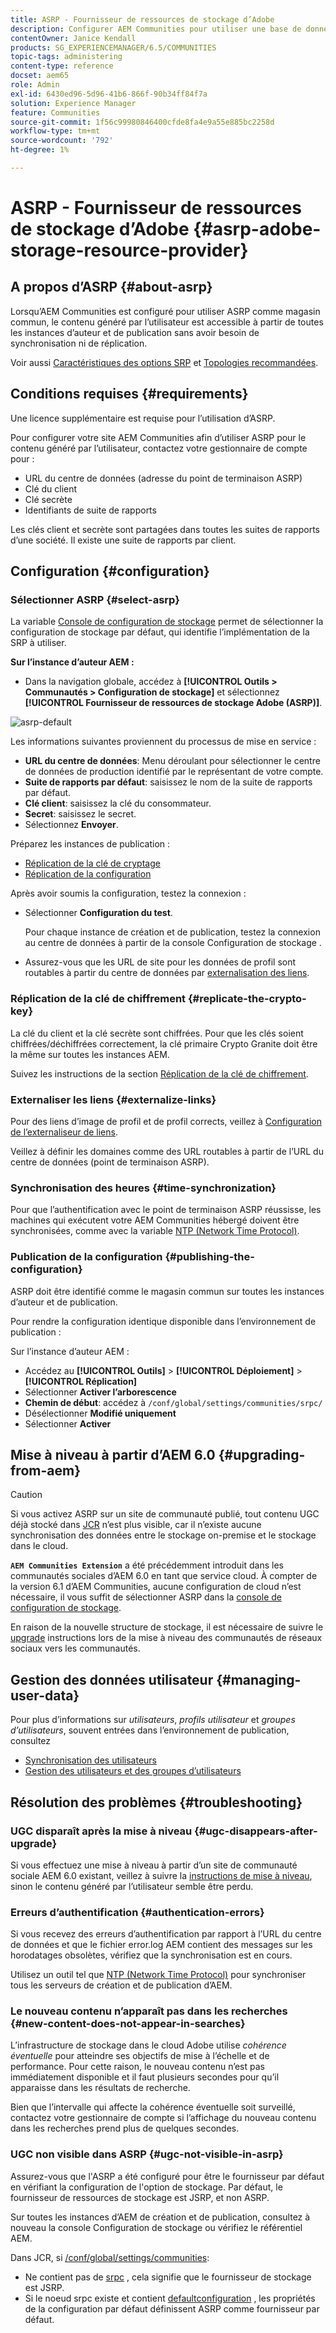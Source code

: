 ```yaml
---
title: ASRP - Fournisseur de ressources de stockage d’Adobe
description: Configurer AEM Communities pour utiliser une base de données relationnelle comme magasin commun
contentOwner: Janice Kendall
products: SG_EXPERIENCEMANAGER/6.5/COMMUNITIES
topic-tags: administering
content-type: reference
docset: aem65
role: Admin
exl-id: 6430ed96-5d96-41b6-866f-90b34ff84f7a
solution: Experience Manager
feature: Communities
source-git-commit: 1f56c99980846400cfde8fa4e9a55e885bc2258d
workflow-type: tm+mt
source-wordcount: '792'
ht-degree: 1%

---
```


# ASRP - Fournisseur de ressources de stockage d’Adobe {#asrp-adobe-storage-resource-provider}

## A propos d’ASRP {#about-asrp}

Lorsqu’AEM Communities est configuré pour utiliser ASRP comme magasin commun, le contenu généré par l’utilisateur est accessible à partir de toutes les instances d’auteur et de publication sans avoir besoin de synchronisation ni de réplication.

Voir aussi [Caractéristiques des options SRP](/help/communities/working-with-srp.md#characteristics-of-srp-options) et [Topologies recommandées](/help/communities/topologies.md).

## Conditions requises {#requirements}

Une licence supplémentaire est requise pour l’utilisation d’ASRP.

Pour configurer votre site AEM Communities afin d’utiliser ASRP pour le contenu généré par l’utilisateur, contactez votre gestionnaire de compte pour :

* URL du centre de données (adresse du point de terminaison ASRP)
* Clé du client
* Clé secrète
* Identifiants de suite de rapports

Les clés client et secrète sont partagées dans toutes les suites de rapports d’une société. Il existe une suite de rapports par client.

## Configuration {#configuration}

### Sélectionner ASRP {#select-asrp}

La variable [Console de configuration de stockage](/help/communities/srp-config.md) permet de sélectionner la configuration de stockage par défaut, qui identifie l’implémentation de la SRP à utiliser.

**Sur l’instance d’auteur AEM :**

* Dans la navigation globale, accédez à **[!UICONTROL Outils > Communautés > Configuration de stockage]** et sélectionnez **[!UICONTROL Fournisseur de ressources de stockage Adobe (ASRP)]**.

![asrp-default](assets/asrp-default.png)

Les informations suivantes proviennent du processus de mise en service :

* **URL du centre de données**: Menu déroulant pour sélectionner le centre de données de production identifié par le représentant de votre compte.
* **Suite de rapports par défaut**: saisissez le nom de la suite de rapports par défaut.
* **Clé client**: saisissez la clé du consommateur.
* **Secret**: saisissez le secret.
* Sélectionnez **Envoyer**.

Préparez les instances de publication :

* [Réplication de la clé de cryptage](#replicate-the-crypto-key)
* [Réplication de la configuration](#publishing-the-configuration)

Après avoir soumis la configuration, testez la connexion :

* Sélectionner **Configuration du test**.

  Pour chaque instance de création et de publication, testez la connexion au centre de données à partir de la console Configuration de stockage .

* Assurez-vous que les URL de site pour les données de profil sont routables à partir du centre de données par [externalisation des liens](#externalize-links).

### Réplication de la clé de chiffrement {#replicate-the-crypto-key}

La clé du client et la clé secrète sont chiffrées. Pour que les clés soient chiffrées/déchiffrées correctement, la clé primaire Crypto Granite doit être la même sur toutes les instances AEM.

Suivez les instructions de la section [Réplication de la clé de chiffrement](/help/communities/deploy-communities.md#replicate-the-crypto-key).

### Externaliser les liens {#externalize-links}

Pour des liens d’image de profil et de profil corrects, veillez à [Configuration de l’externaliseur de liens](/help/sites-developing/externalizer.md).

Veillez à définir les domaines comme des URL routables à partir de l’URL du centre de données (point de terminaison ASRP).

### Synchronisation des heures {#time-synchronization}

Pour que l’authentification avec le point de terminaison ASRP réussisse, les machines qui exécutent votre AEM Communities hébergé doivent être synchronisées, comme avec la variable [NTP (Network Time Protocol)](https://www.ntp.org/).

### Publication de la configuration {#publishing-the-configuration}

ASRP doit être identifié comme le magasin commun sur toutes les instances d’auteur et de publication.

Pour rendre la configuration identique disponible dans l’environnement de publication :

Sur l’instance d’auteur AEM :

* Accédez au **[!UICONTROL Outils]** > **[!UICONTROL Déploiement]** > **[!UICONTROL Réplication]**
* Sélectionner **Activer l’arborescence**
* **Chemin de début**: accédez à `/conf/global/settings/communities/srpc/`
* Désélectionner **Modifié uniquement**
* Sélectionner **Activer**

## Mise à niveau à partir d’AEM 6.0 {#upgrading-from-aem}

>[!CAUTION]
>
>Si vous activez ASRP sur un site de communauté publié, tout contenu UGC déjà stocké dans [JCR](/help/communities/jsrp.md) n’est plus visible, car il n’existe aucune synchronisation des données entre le stockage on-premise et le stockage dans le cloud.

**`AEM Communities Extension`** a été précédemment introduit dans les communautés sociales d’AEM 6.0 en tant que service cloud. À compter de la version 6.1 d’AEM Communities, aucune configuration de cloud n’est nécessaire, il vous suffit de sélectionner ASRP dans la [console de configuration de stockage](/help/communities/srp-config.md).

En raison de la nouvelle structure de stockage, il est nécessaire de suivre le [upgrade](/help/communities/upgrade.md#adobe-cloud-storage) instructions lors de la mise à niveau des communautés de réseaux sociaux vers les communautés.

## Gestion des données utilisateur {#managing-user-data}

Pour plus d’informations sur *utilisateurs*, *profils utilisateur* et *groupes d’utilisateurs*, souvent entrées dans l’environnement de publication, consultez

* [Synchronisation des utilisateurs](/help/communities/sync.md)
* [Gestion des utilisateurs et des groupes d’utilisateurs](/help/communities/users.md)

## Résolution des problèmes {#troubleshooting}

### UGC disparaît après la mise à niveau {#ugc-disappears-after-upgrade}

Si vous effectuez une mise à niveau à partir d’un site de communauté sociale AEM 6.0 existant, veillez à suivre la [instructions de mise à niveau](/help/communities/upgrade.md#adobe-cloud-storage), sinon le contenu généré par l’utilisateur semble être perdu.

### Erreurs d’authentification {#authentication-errors}

Si vous recevez des erreurs d’authentification par rapport à l’URL du centre de données et que le fichier error.log AEM contient des messages sur les horodatages obsolètes, vérifiez que la synchronisation est en cours.

Utilisez un outil tel que [NTP (Network Time Protocol)](https://www.ntp.org/) pour synchroniser tous les serveurs de création et de publication d’AEM.

### Le nouveau contenu n’apparaît pas dans les recherches {#new-content-does-not-appear-in-searches}

L’infrastructure de stockage dans le cloud Adobe utilise *cohérence éventuelle* pour atteindre ses objectifs de mise à l’échelle et de performance. Pour cette raison, le nouveau contenu n’est pas immédiatement disponible et il faut plusieurs secondes pour qu’il apparaisse dans les résultats de recherche.

Bien que l’intervalle qui affecte la cohérence éventuelle soit surveillé, contactez votre gestionnaire de compte si l’affichage du nouveau contenu dans les recherches prend plus de quelques secondes.

### UGC non visible dans ASRP {#ugc-not-visible-in-asrp}

Assurez-vous que l&#39;ASRP a été configuré pour être le fournisseur par défaut en vérifiant la configuration de l&#39;option de stockage. Par défaut, le fournisseur de ressources de stockage est JSRP, et non ASRP.

Sur toutes les instances d’AEM de création et de publication, consultez à nouveau la console Configuration de stockage ou vérifiez le référentiel AEM.

Dans JCR, si [/conf/global/settings/communities](https://localhost:4502/crx/de/index.jsp#/etc/socialconfig/):

* Ne contient pas de [srpc](https://localhost:4502/crx/de/index.jsp#/conf/global/settings/communities/srp) , cela signifie que le fournisseur de stockage est JSRP.
* Si le noeud srpc existe et contient [defaultconfiguration](https://localhost:4502/crx/de/index.jsp#/conf/global/settings/communities/srp/defaultconfiguration) , les propriétés de la configuration par défaut définissent ASRP comme fournisseur par défaut.
